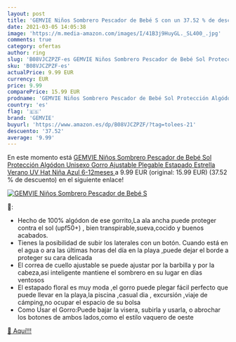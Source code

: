 ```yaml
---
layout: post
title: 'GEMVIE Niños Sombrero Pescador de Bebé S con un 37.52 % de descuento'
date: 2021-03-05 14:05:38
image: 'https://m.media-amazon.com/images/I/41B3j9HuyGL._SL400_.jpg'
comments: true
category: ofertas
author: ring
slug: 'B08VJCZPZF-es GEMVIE Niños Sombrero Pescador de Bebé Sol Protección...'
sku: 'B08VJCZPZF-es'
actualPrice: 9.99 EUR
currency: EUR
price: 9.99
comparePrice: 15.99 EUR
prodname: 'GEMVIE Niños Sombrero Pescador de Bebé Sol Protección Algódon Unisexo Gorro Ajustable Plegable Estapado Estrella Verano UV Hat Niña  Azul  6-12meses '
country: 'es'
flag: '🇪🇸'
brand: 'GEMVIE'
buyurl: 'https://www.amazon.es/dp/B08VJCZPZF/?tag=tolees-21'
descuento: '37.52'
average: '9.99'
---
```


En este momento está [GEMVIE Niños Sombrero Pescador de Bebé Sol Protección Algódon Unisexo Gorro Ajustable Plegable Estapado Estrella Verano UV Hat Niña  Azul  6-12meses ](https://www.amazon.es/dp/B08VJCZPZF/?tag=tolees-21) a 9.99 EUR (original: 15.99 EUR) (37.52 %  de descuento) en el siguiente enlace!

[![GEMVIE Niños Sombrero Pescador de Bebé S](https://m.media-amazon.com/images/I/41B3j9HuyGL._SL400_.jpg)](https://www.amazon.es/dp/B08VJCZPZF/?tag=tolees-21)

🔎:

- Hecho de 100% algódon de ese gorrito,La ala ancha puede proteger contra el sol (upf50+) , bien transpirable,sueva,cocido y buenos acabados.
- Tienes la posibilidad de subir los laterales con un botón. Cuando está en el agua o ara las últimas horas del día en la playa ,puede dejar el borde a proteger su cara delicada
- El correa de cuello ajustable se puede ajustar por la barbilla y por la cabeza,asi inteligente mantiene el sombrero en su lugar en días ventosos
- El estapado floral es muy moda ,el gorro puede plegar fácil perfecto que puede llevar en la playa,la piscina ,casual dia , excursión ,viaje de cámping,no ocupar el espacio de su bolsa
- Como Usar el Gorro:Puede bajar la visera, subirla y usarla, o abrochar los botones de ambos lados,como el estilo vaquero de oeste

[🛒 Aquí!!!](https://www.amazon.es/dp/B08VJCZPZF/?tag=tolees-21)
